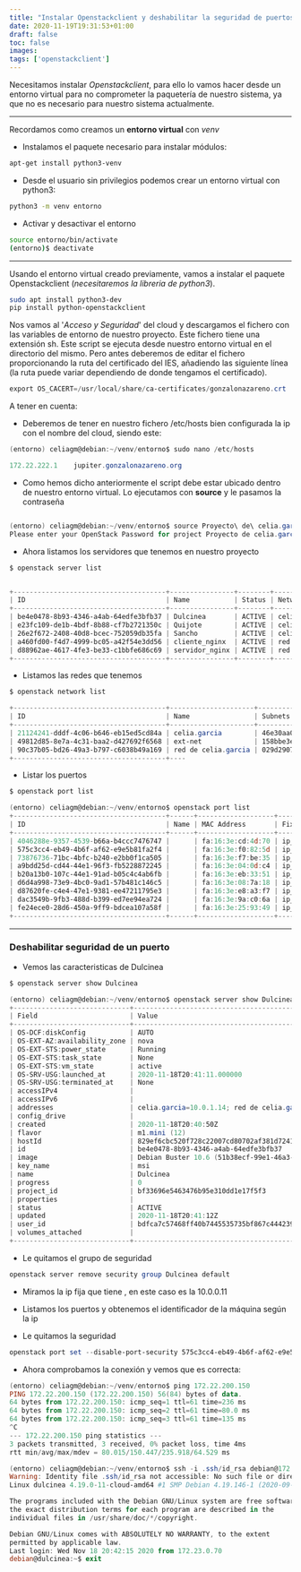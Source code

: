 ```yaml
---
title: "Instalar Openstackclient y deshabilitar la seguridad de puertos"
date: 2020-11-19T19:31:53+01:00
draft: false
toc: false
images:
tags: ['openstackclient']
---
```


Necesitamos instalar *Openstackclient*, para ello lo vamos hacer desde un entorno virtual para no comprometer la paquetería de nuestro sistema, ya que no es necesario para nuestro sistema actualmente.

_____________________________________________________________________
Recordamos como creamos un **entorno virtual** con *venv*

-  Instalamos el paquete necesario para instalar módulos:

```sh
apt-get install python3-venv
```

- Desde el usuario sin privilegios podemos crear un entorno virtual con python3:

```sh
python3 -m venv entorno
```

- Activar y desactivar el entorno

```sh
source entorno/bin/activate
(entorno)$ deactivate
```

_______________________________________________________________________

Usando el entorno virtual creado previamente, vamos a instalar el paquete Openstackclient (*necesitaremos la libreria de python3*). 

```sh
sudo apt install python3-dev
pip install python-openstackclient
```

Nos vamos al '*Acceso y Seguridad*' del cloud y descargamos el fichero con las variables de entorno de nuestro proyecto. Este fichero tiene una extensión sh. Este script se ejecuta desde nuestro entorno virtual en el directorio del mismo. Pero antes deberemos de editar el fichero proporcionando la ruta del certificado del IES, añadiendo las siguiente línea (la ruta puede variar dependiendo de donde tengamos el certificado).

```powershell
export OS_CACERT=/usr/local/share/ca-certificates/gonzalonazareno.crt
```

A tener en cuenta:

* Deberemos de tener en nuestro fichero /etc/hosts bien configurada la ip con el nombre del cloud, siendo este:

```powershell
(entorno) celiagm@debian:~/venv/entorno$ sudo nano /etc/hosts
```

```powershell
172.22.222.1    jupiter.gonzalonazareno.org
```
* Como hemos dicho anteriormente el script debe estar ubicado dentro de nuestro entorno virtual. Lo ejecutamos con **source** y le pasamos la contraseña

```powershell

(entorno) celiagm@debian:~/venv/entorno$ source Proyecto\ de\ celia.garcia-openrc.sh
Please enter your OpenStack Password for project Proyecto de celia.garcia as user celia.garcia: 
```

* Ahora listamos los servidores que tenemos en nuestro proyecto

```powershell
$ openstack server list

``` 
```powershell

+--------------------------------------+----------------+--------+-----------------------------------------------------------------------+--------------------------------+---------+
| ID                                   | Name           | Status | Networks                                                              | Image                          | Flavor  |
+--------------------------------------+----------------+--------+-----------------------------------------------------------------------+--------------------------------+---------+
| be4e0478-8b93-4346-a4ab-64edfe3bfb37 | Dulcinea       | ACTIVE | celia.garcia=10.0.1.14; red de celia.garcia=10.0.0.11, 172.22.200.150 | Debian Buster 10.6             | m1.mini |
| e23fc109-de1b-4bdf-8b88-cf7b2721350c | Quijote        | ACTIVE | celia.garcia=10.0.1.13                                                | CentOS 7                       | m1.mini |
| 26e2f672-2408-40d8-bcec-752059db35fa | Sancho         | ACTIVE | celia.garcia=10.0.1.10                                                | Ubuntu 20.04 LTS (focal fossa) | m1.mini |
| a460fd00-f4d7-4999-bc05-a42f54e3dd56 | cliente_nginx  | ACTIVE | red de celia.garcia=10.0.0.6, 172.22.200.148                          | Debian Buster 10.6             | m1.mini |
| d88962ae-4617-4fe3-be33-c1bbfe686c69 | servidor_nginx | ACTIVE | red de celia.garcia=10.0.0.5, 172.22.200.152                          | Debian Buster 10.6             | m1.mini |
+--------------------------------------+----------------+--------+-----------------------------------------------------------------------+--------------------------------+---------+

```

* Listamos las redes que tenemos


```powershell
$ openstack network list
```
```powershell
+--------------------------------------+---------------------+----------------------------------------------------------------------------+
| ID                                   | Name                | Subnets                                                                    |
+--------------------------------------+---------------------+----------------------------------------------------------------------------+
| 21124241-dddf-4c06-b646-eb15ed5cd84a | celia.garcia        | 46e30aa0-10de-4883-a8c7-707b5a884eec                                       |
| 49812d85-8e7a-4c31-baa2-d427692f6568 | ext-net             | 158bbe3e-3c98-485e-8042-ba6402111ea6, 6218710b-aa05-46f7-b198-7639efe3da95 |
| 90c37b05-bd26-49a3-b797-c6038b49a169 | red de celia.garcia | 029d2907-1315-41f3-af12-c1285ceb43d2                                       |
+--------------------------------------+----
```

* Listar los puertos

```powershell
$ openstack port list
```

```powershell
(entorno) celiagm@debian:~/venv/entorno$ openstack port list
+--------------------------------------+------+-------------------+--------------------------------------------------------------------------+--------+
| ID                                   | Name | MAC Address       | Fixed IP Addresses                                                       | Status |
+--------------------------------------+------+-------------------+--------------------------------------------------------------------------+--------+
| 4046288e-9357-4539-b66a-b4ccc7476747 |      | fa:16:3e:cd:4d:70 | ip_address='10.0.1.10', subnet_id='46e30aa0-10de-4883-a8c7-707b5a884eec' | ACTIVE |
| 575c3cc4-eb49-4b6f-af62-e9e5b81fa2f4 |      | fa:16:3e:f0:82:5d | ip_address='10.0.0.11', subnet_id='029d2907-1315-41f3-af12-c1285ceb43d2' | ACTIVE |
| 73876736-71bc-4bfc-b240-e2bb0f1ca505 |      | fa:16:3e:f7:be:35 | ip_address='10.0.1.13', subnet_id='46e30aa0-10de-4883-a8c7-707b5a884eec' | ACTIVE |
| a9bdd25d-cd44-44e1-96f3-fb5228872245 |      | fa:16:3e:04:0d:c4 | ip_address='10.0.0.1', subnet_id='029d2907-1315-41f3-af12-c1285ceb43d2'  | ACTIVE |
| b20a13b0-107c-44e1-91ad-b05c4c4ab6fb |      | fa:16:3e:eb:33:51 | ip_address='10.0.0.2', subnet_id='029d2907-1315-41f3-af12-c1285ceb43d2'  | ACTIVE |
| d6d4a998-73e9-4bc0-9ad1-57b481c146c5 |      | fa:16:3e:08:7a:18 | ip_address='10.0.0.6', subnet_id='029d2907-1315-41f3-af12-c1285ceb43d2'  | ACTIVE |
| d87620fe-c4e4-47e1-9381-ee47211795e3 |      | fa:16:3e:e8:a3:f7 | ip_address='10.0.1.2', subnet_id='46e30aa0-10de-4883-a8c7-707b5a884eec'  | ACTIVE |
| dac3549b-9fb3-488d-b399-ed7ee94ea724 |      | fa:16:3e:9a:c0:6a | ip_address='10.0.0.5', subnet_id='029d2907-1315-41f3-af12-c1285ceb43d2'  | ACTIVE |
| fe24ece0-28d6-450a-9ff9-bdcea107a58f |      | fa:16:3e:25:93:49 | ip_address='10.0.1.14', subnet_id='46e30aa0-10de-4883-a8c7-707b5a884eec' | ACTIVE |
+--------------------------------------+------+-------------------+--------------------------------------------------------------------------+--------+

```
______________________________________________________________________

### Deshabilitar seguridad de un puerto

* Vemos las caracteristicas de Dulcinea

```powershell
$ openstack server show Dulcinea
```

```powershell
(entorno) celiagm@debian:~/venv/entorno$ openstack server show Dulcinea
+-----------------------------+-----------------------------------------------------------------------+
| Field                       | Value                                                                 |
+-----------------------------+-----------------------------------------------------------------------+
| OS-DCF:diskConfig           | AUTO                                                                  |
| OS-EXT-AZ:availability_zone | nova                                                                  |
| OS-EXT-STS:power_state      | Running                                                               |
| OS-EXT-STS:task_state       | None                                                                  |
| OS-EXT-STS:vm_state         | active                                                                |
| OS-SRV-USG:launched_at      | 2020-11-18T20:41:11.000000                                            |
| OS-SRV-USG:terminated_at    | None                                                                  |
| accessIPv4                  |                                                                       |
| accessIPv6                  |                                                                       |
| addresses                   | celia.garcia=10.0.1.14; red de celia.garcia=10.0.0.11, 172.22.200.150 |
| config_drive                |                                                                       |
| created                     | 2020-11-18T20:40:50Z                                                  |
| flavor                      | m1.mini (12)                                                          |
| hostId                      | 829ef6cbc520f728c22007cd80702af381d72417f6ce13fbdcbf53e5              |
| id                          | be4e0478-8b93-4346-a4ab-64edfe3bfb37                                  |
| image                       | Debian Buster 10.6 (51b38ecf-99e1-46a3-a497-9e1cc9c3c2d4)             |
| key_name                    | msi                                                                   |
| name                        | Dulcinea                                                              |
| progress                    | 0                                                                     |
| project_id                  | bf33696e5463476b95e310dd1e17f5f3                                      |
| properties                  |                                                                       |
| status                      | ACTIVE                                                                |
| updated                     | 2020-11-18T20:41:12Z                                                  |
| user_id                     | bdfca7c57468ff40b7445535735bf867c444239818b740f4f59474b105c27dec      |
| volumes_attached            |                                                                       |
+-----------------------------+-----------------------------------------------------------------------+


```

* Le quitamos el grupo de seguridad

```powershell
openstack server remove security group Dulcinea default
```
* Miramos la ip fija que tiene , en este caso es la 10.0.0.11

* Listamos los puertos y obtenemos el identificador de la máquina según la ip 

* Le quitamos la seguridad

```powershell
openstack port set --disable-port-security 575c3cc4-eb49-4b6f-af62-e9e5b81fa2f4
```

* Ahora comprobamos la conexión y vemos que es correcta:

```powershell
(entorno) celiagm@debian:~/venv/entorno$ ping 172.22.200.150
PING 172.22.200.150 (172.22.200.150) 56(84) bytes of data.
64 bytes from 172.22.200.150: icmp_seq=1 ttl=61 time=236 ms
64 bytes from 172.22.200.150: icmp_seq=2 ttl=61 time=80.0 ms
64 bytes from 172.22.200.150: icmp_seq=3 ttl=61 time=135 ms
^C
--- 172.22.200.150 ping statistics ---
3 packets transmitted, 3 received, 0% packet loss, time 4ms
rtt min/avg/max/mdev = 80.015/150.447/235.918/64.529 ms

```

```powershell
(entorno) celiagm@debian:~/venv/entorno$ ssh -i .ssh/id_rsa debian@172.22.200.150
Warning: Identity file .ssh/id_rsa not accessible: No such file or directory.
Linux dulcinea 4.19.0-11-cloud-amd64 #1 SMP Debian 4.19.146-1 (2020-09-17) x86_64

The programs included with the Debian GNU/Linux system are free software;
the exact distribution terms for each program are described in the
individual files in /usr/share/doc/*/copyright.

Debian GNU/Linux comes with ABSOLUTELY NO WARRANTY, to the extent
permitted by applicable law.
Last login: Wed Nov 18 20:42:15 2020 from 172.23.0.70
debian@dulcinea:~$ exit

```